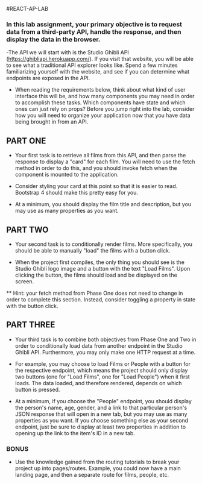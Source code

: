 
#REACT-AP-LAB

###  In this lab assignment, your primary objective is to request data from a third-party API, handle the response, and then display the data in the browser.

-The API we will start with is the Studio Ghibli API (https://ghibliapi.herokuapp.com/). If you visit that website, you will be able to see what a traditional API explorer looks like. Spend a few minutes familiarizing yourself with the website, and see if you can determine what endpoints are exposed in the API.

- When reading the requirements below, think about what kind of user interface this will be, and how many components you may need in order to accomplish these tasks. Which components have state and which ones can just rely on props? Before you jump right into the lab, consider how you will need to organize your application now that you have data being brought in from an API.

## PART ONE
- Your first task is to retrieve all films from this API, and then parse the response to display a "card" for each film. You will need to use the fetch method in order to do this, and you should invoke fetch when the component is mounted to the application.

- Consider styling your card at this point so that it is easier to read. Bootstrap 4 should make this pretty easy for you.

- At a minimum, you should display the film title and description, but you may use as many properties as you want.

## PART TWO
- Your second task is to conditionally render films. More specifically, you should be able to manually "load" the films with a button click.

- When the project first compiles, the only thing you should see is the Studio Ghibli logo image and a button with the text "Load Films". Upon clicking the button, the films should load and be displayed on the screen.

** Hint: your fetch method from Phase One does not need to change in order to complete this section. Instead, consider toggling a property in state with the button click.

## PART THREE
- Your third task is to combine both objectives from Phase One and Two in order to conditionally load data from another endpoint in the Studio Ghibli API. Furthermore, you may only make one HTTP request at a time.

- For example, you may choose to load Films or People with a button for the respective endpoint, which means the project should only display two buttons (one for "Load Films", one for "Load People") when it first loads. The data loaded, and therefore rendered, depends on which button is pressed.

- At a minimum, if you choose the "People" endpoint, you should display the person's name, age, gender, and a link to that particular person's JSON response that will open in a new tab, but you may use as many properties as you want. If you choose something else as your second endpoint, just be sure to display at least two properties in addition to opening up the link to the item's ID in a new tab.

### BONUS
- Use the knowledge gained from the routing tutorials to break your project up into pages/routes. Example, you could now have a main landing page, and then a separate route for films, people, etc. 
